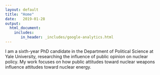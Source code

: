 ```yaml
---
layout: default
title: "Home"
date:   2019-01-28
output: 
  html_document:
    includes:
       in_header: _includes/google-analytics.html
---
```


<!--- <img style="float: left; height: 245px; margin: 0 20px 10px 0" src="/assets/baron_photo.jpg" alt="pic" /> -->

I am a sixth-year PhD candidate in the Department of Political Science at Yale University, researching the influence of public opinion on nuclear policy. My work focuses on how public attitudes toward nuclear weapons influence attitudes toward nuclear energy.
